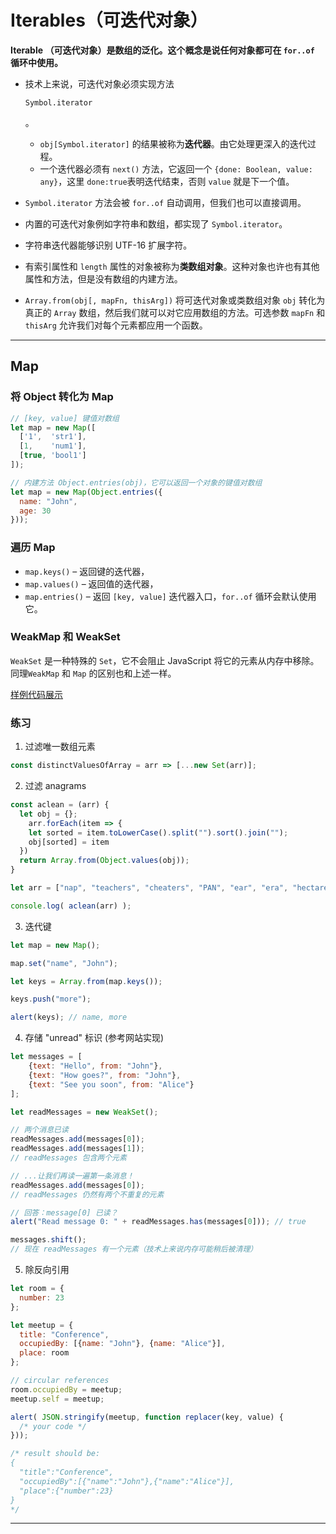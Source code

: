 # Iterables（可迭代对象）

****Iterable** （可迭代对象）是数组的泛化。这个概念是说任何对象都可在 `for..of` 循环中使用。**

- 技术上来说，可迭代对象必须实现方法

   

  ```
  Symbol.iterator
  ```

  。

  - `obj[Symbol.iterator]` 的结果被称为**迭代器**。由它处理更深入的迭代过程。
  - 一个迭代器必须有 `next()` 方法，它返回一个 `{done: Boolean, value: any}`，这里 `done:true`表明迭代结束，否则 `value` 就是下一个值。

- `Symbol.iterator` 方法会被 `for..of` 自动调用，但我们也可以直接调用。

- 内置的可迭代对象例如字符串和数组，都实现了 `Symbol.iterator`。

- 字符串迭代器能够识别 UTF-16 扩展字符。

- 有索引属性和 `length` 属性的对象被称为**类数组对象**。这种对象也许也有其他属性和方法，但是没有数组的内建方法。

- `Array.from(obj[, mapFn, thisArg])` 将可迭代对象或类数组对象 `obj` 转化为真正的 `Array` 数组，然后我们就可以对它应用数组的方法。可选参数 `mapFn` 和 `thisArg` 允许我们对每个元素都应用一个函数。

---

## Map

### 将 Object 转化为 Map

```javascript
// [key, value] 键值对数组
let map = new Map([
  ['1',  'str1'],
  [1,    'num1'],
  [true, 'bool1']
]);

// 内建方法 Object.entries(obj)，它可以返回一个对象的键值对数组
let map = new Map(Object.entries({
  name: "John",
  age: 30
}));
```

### 遍历 Map

- `map.keys()` – 返回键的迭代器，
- `map.values()` – 返回值的迭代器，
- `map.entries()` – 返回 `[key, value]` 迭代器入口，`for..of` 循环会默认使用它。



### WeakMap 和 WeakSet

`WeakSet` 是一种特殊的 `Set`，它不会阻止 JavaScript 将它的元素从内存中移除。同理`WeakMap` 和 `Map` 的区别也和上述一样。

[样例代码展示](https://zh.javascript.info/map-set-weakmap-weakset#weakmap-he-weakset)



### 练习

1. 过滤唯一数组元素

```javascript
const distinctValuesOfArray = arr => [...new Set(arr)];
```

2. 过滤 anagrams

```javascript
const aclean = (arr) {
  let obj = {};
	arr.forEach(item => {
    let sorted = item.toLowerCase().split("").sort().join("");
    obj[sorted] = item
  })
  return Array.from(Object.values(obj));
}

let arr = ["nap", "teachers", "cheaters", "PAN", "ear", "era", "hectares"];

console.log( aclean(arr) );
```



3. 迭代键

```javascript
let map = new Map();

map.set("name", "John");

let keys = Array.from(map.keys());

keys.push("more");

alert(keys); // name, more
```



4. 存储 "unread" 标识 (参考网站实现)

```javascript
let messages = [
    {text: "Hello", from: "John"},
    {text: "How goes?", from: "John"},
    {text: "See you soon", from: "Alice"}
];

let readMessages = new WeakSet();

// 两个消息已读
readMessages.add(messages[0]);
readMessages.add(messages[1]);
// readMessages 包含两个元素

// ...让我们再读一遍第一条消息！
readMessages.add(messages[0]);
// readMessages 仍然有两个不重复的元素

// 回答：message[0] 已读？
alert("Read message 0: " + readMessages.has(messages[0])); // true

messages.shift();
// 现在 readMessages 有一个元素（技术上来说内存可能稍后被清理）
```



5. 除反向引用

```javascript
let room = {
  number: 23
};

let meetup = {
  title: "Conference",
  occupiedBy: [{name: "John"}, {name: "Alice"}],
  place: room
};

// circular references
room.occupiedBy = meetup;
meetup.self = meetup;

alert( JSON.stringify(meetup, function replacer(key, value) {
  /* your code */
}));

/* result should be:
{
  "title":"Conference",
  "occupiedBy":[{"name":"John"},{"name":"Alice"}],
  "place":{"number":23}
}
*/
```

---


